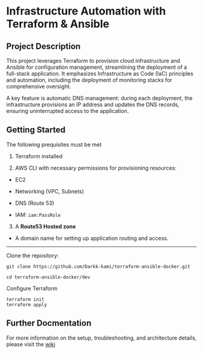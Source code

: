 # Infrastructure Automation with Terraform & Ansible

## Project Description
This project leverages Terraform to provision cloud infrastructure and Ansible for configuration management, streamlining the deployment of a full-stack application. It emphasizes Infrastructure as Code (IaC) principles and automation, including the deployment of monitoring stacks for comprehensive oversight.

A key feature is automatic DNS management: during each deployment, the infrastructure provisions an IP address and updates the DNS records, ensuring uninterrupted access to the application.

## Getting Started
The following prequisites must be met

1. Terraform installed


2. AWS CLI with necessary permissions for provisioning resources:
* EC2

* Networking (VPC, Subnets)

* DNS (Route 53)

* IAM: `iam:PassRole`

3. A **Route53 Hosted zone**
 * A domain name for setting up application routing and access.

***

Clone the repository:
```
git clone https://github.com/Darkk-kami/terraform-ansible-docker.git

cd terraform-ansible-docker/dev
```
Configure Terraform
```
terraform init
terraform apply
```

## Further Docmentation

For more information on the setup, troubleshooting, and architecture details, please visit the [wiki](https://github.com/Darkk-kami/terraform-ansible-docker/wiki)

